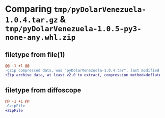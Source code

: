# Comparing `tmp/pyDolarVenezuela-1.0.4.tar.gz` & `tmp/pyDolarVenezuela-1.0.5-py3-none-any.whl.zip`

## filetype from file(1)

```diff
@@ -1 +1 @@
-gzip compressed data, was "pyDolarVenezuela-1.0.4.tar", last modified: Mon Jul  3 23:10:20 2023, max compression
+Zip archive data, at least v2.0 to extract, compression method=deflate
```

## filetype from diffoscope

```diff
@@ -1 +1 @@
-GzipFile
+ZipFile
```

